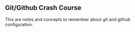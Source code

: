 ## Git/Github Crash Course

This are notes and concepts to remember about git and github configuration.
